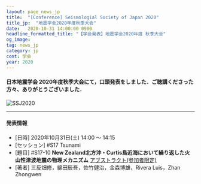```yaml
---
layout: page_news_jp
title:  "[Conference] Seismologial Society of Japan 2020"
title_jp:  "地震学会2020年度秋季大会"
date:   2020-10-31 14:00:00 0900
headline_formatted_title: "【学会発表】地震学会2020年度 秋季大会"
og_image:
tag: news_jp
category: jp
cont: 学会
year: 2020
---
```


#### **日本地震学会 2020年度秋季大会**にて，口頭発表をしました．ご聴講くださった方々、ありがとうございました．

<p class="image_blog">
<img src="{{site.baseurl}}/assets/img/slide_title/201031_SSJ2020.png" alt="SSJ2020"/>
</p>

---
#### 発表情報
- [日時] 2020年10月31日(土) 14:00 〜 14:15
- [セッション] #S17 Tsunami
- [題目] #S17-10 **New Zealand北方沖・Curtis島近海において繰り返した火山性津波地震の物理メカニズム** [アブストラクト(参加者限定)](https://confit.atlas.jp/guide/event/zisin2020/subject/S17-10/tables?cryptoId=)
- [著者] 三反畑修，綿田辰吾，佐竹健治，金森博雄，Rivera Luis，Zhan Zhongwen
